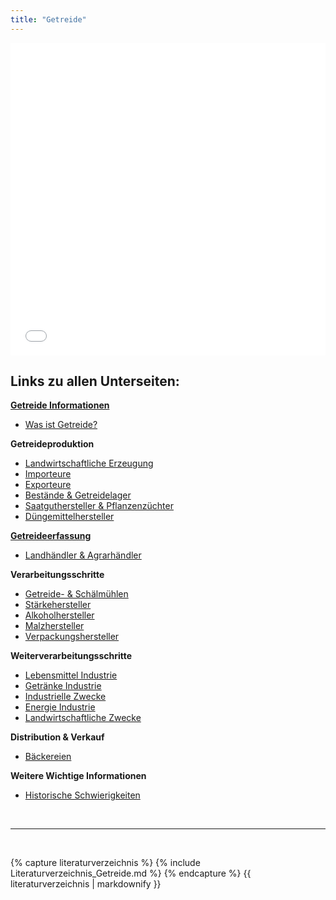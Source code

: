 ```yaml
---
title: "Getreide"
---
```


<iframe src="Getreide-Schaubild.pdf" style="width: 100%; height: 500px; border: none;"></iframe>

## Links zu allen Unterseiten:

[**Getreide Informationen**](Getreide-Informationen/Getreide-Informationen.html)

- [Was ist Getreide?](Getreideproduktion/Was-ist-Getreide.html)

**Getreideproduktion**

- [Landwirtschaftliche Erzeugung](Getreideproduktion/Landwirtschaftliche-Erzeugung.html)
- [Importeure](Getreideproduktion/Importeure.html)
- [Exporteure](Getreideproduktion/Exporteure.html)
- [Bestände & Getreidelager](Getreideproduktion/Getreidelager-und-Bestaende.html)
- [Saatguthersteller & Pflanzenzüchter](Getreideproduktion/Saatguthersteller-und-Pflanzenzuechter.html)
- [Düngemittelhersteller](Getreideproduktion/Duengemittelhersteller.html)


[**Getreideerfassung**](Getreideerfassung/Getreideerfassung.html)

- [Landhändler & Agrarhändler](Getreideerfassung/Landhaendler.html)


**Verarbeitungsschritte**

- [Getreide- & Schälmühlen](Verarbeitungsschritte/Getreide-und-Schaelmuehlen.html)
- [Stärkehersteller](Verarbeitungsschritte/Staerkehersteller.html)
- [Alkoholhersteller](Verarbeitungsschritte/Alkoholhersteller.html)
- [Malzhersteller](Verarbeitungsschritte/Malzhersteller.html)
- [Verpackungshersteller](Verarbeitungsschritte/Verpackungshersteller.html)


**Weiterverarbeitungsschritte**

- [Lebensmittel Industrie](Weiterverarbeitungsschritte/Lebensmittel-Industrie.html)
- [Getränke Industrie](Weiterverarbeitungsschritte/Getraenke-Industrie.html)
- [Industrielle Zwecke](Weiterverarbeitungsschritte/Industrielle-Zwecke.html)
- [Energie Industrie](Weiterverarbeitungsschritte/Energie-Industrie.html)
- [Landwirtschaftliche Zwecke](Weiterverarbeitungsschritte/Landwirtschaftliche-Zwecke.html)


**Distribution & Verkauf**

- [Bäckereien](Distribution-und-Verkauf/Baeckereien.html)


**Weitere Wichtige Informationen**

- [Historische Schwierigkeiten](Getreidekrisen/Historische-Schwierigkeiten.html)



<br>

---

<br> 


{% capture literaturverzeichnis %} 
{% include Literaturverzeichnis_Getreide.md %} 
{% endcapture %} 
{{ literaturverzeichnis | markdownify }}


